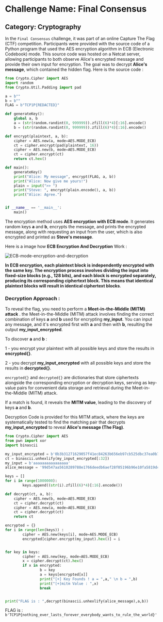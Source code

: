 # Challenge Name: Final Consensus
## Category: Cryptography

In the `Final Consensus` challenge, it was part of an online Capture The Flag (CTF) competition. Participants were provided with the source code of a Python program that used the AES encryption algorithm in ECB (Electronic Codebook) mode. This source code was hosted on a Netcat server, allowing participants to both observe Alice's encrypted message and provide their own input for encryption. The goal was to decrypt **Alice's message**, which contained the hidden flag. Here is the source code :

```python
from Crypto.Cipher import AES
import random
from Crypto.Util.Padding import pad

a = b""
b = b""
FLAG = b"TCP1P{REDACTED}"

def generateKey():
	global a, b
	a = (str(random.randint(0, 999999)).zfill(6)*4)[:16].encode()
	b = (str(random.randint(0, 999999)).zfill(6)*4)[:16].encode()

def encrypt(plaintext, a, b):
	cipher = AES.new(a, mode=AES.MODE_ECB)
	ct = cipher.encrypt(pad(plaintext, 16))
	cipher = AES.new(b, mode=AES.MODE_ECB)
	ct = cipher.encrypt(ct)
	return ct.hex()

def main():
	generateKey()
	print("Alice: My message", encrypt(FLAG, a, b))
	print("Alice: Now give me yours!")
	plain = input(">> ")
	print("Steve: ", encrypt(plain.encode(), a, b))
	print("Alice: Agree.")


if __name__ == '__main__':
	main()

```

The encryption method uses **AES encryption with ECB mode**. It generates random keys **a** and **b**, encrypts the message, and prints the encrypted message, along with requesting an input from the user, which is also encrypted and printed as **Steve's message**.

Here is a image how **ECB Encryption And Decryption** Work :

![ECB-mode-encryption-and-decryption](https://github.com/mnm-an/Ctf-Writeups/assets/65871533/c461c1e0-2fc9-4e90-b409-550804de673a)


**In ECB encryption, each plaintext block is independently encrypted with the same key. The encryption process involves dividing the input into fixed-size blocks (e.g., 128 bits), and each block is encrypted separately, producing its corresponding ciphertext block. This means that identical plaintext blocks will result in identical ciphertext blocks**.

### Decryption Approach :

To reveal the flag, you need to perform a **Meet-in-the-Middle (MITM) attack** .
the Meet-in-the-Middle (MITM) attack involves finding the correct combination of keys **a** and **b** used for encrypting **my_input**. You can input any message, and it's encrypted first with **a** and then with **b**, resulting the output **my_input_encrypted**.

To discover **a** and **b** : 

1 - you encrypt your plaintext with all possible keys and store the results in **encrypted{}**.  

2 - you decrypt **my_input_encrypted**  with all possible keys and store the results in **decrypted{}**.

```encrypted{}``` and ```decrypted{}``` are dictionaries that store ciphertexts alongside the corresponding encryption or decryption keys, serving as key-value pairs for convenient data storage and retrieval during the Meet-in-the-Middle (MITM) attack.

If a match is found, it reveals the **MITM value**, leading to the discovery of keys **a** and **b**.

Decryption Code is provided for this MITM attack, where the keys are systematically tested to find the matching pair that decrypts **my_input_encrypted** to reveal **Alice's message (The Flag)**.
```python
from Crypto.Cipher import AES
from pwn import xor
import binascii

my_input_encrypted = b'0b3b31271629057f41ec84263b656eb97cb525dbc37ea0b73c520abd1949f9ae'
ct = binascii.unhexlify(my_input_encrypted[:32])
my_input = b'aaaaaaaaaaaaaaaa'
alice_message = '99d547aa5610289788e1766deedb6aef28f05196b96e10fa5819dcb35a3d5181d9cf1d49606d035f00588e845a3b519fcb58f20ed877dd68ee955a29344a55ce26cf27f881e48ed122ad5288185037c9'

keys = []
for i in range(1000000):
        keys.append((str(i).zfill(6)*4)[:16].encode())

def decrypt(ct, a, b):
	cipher = AES.new(b, mode=AES.MODE_ECB)
	ct = cipher.decrypt(ct)
	cipher = AES.new(a, mode=AES.MODE_ECB)
	ct = cipher.decrypt(ct)
	return ct

encrypted = {}
for i in range(len(keys)) :
        cipher = AES.new(keys[i], mode=AES.MODE_ECB)
        encrypted[cipher.encrypt(my_input).hex()] = i


for key in keys:
        cipher = AES.new(key, mode=AES.MODE_ECB)
        x = cipher.decrypt(ct).hex()
        if x in encrypted:
                b = key
                a = keys[encrypted[x]]
                print("[+] Key Founds ! a = ",a," \n b = ",b)
                print("[+]mitm Value : ",x)
                break


print("FLAG is : ",decrypt(binascii.unhexlify(alice_message),a,b))

```
FLAG is : ```b'TCP1P{nothing_ever_lasts_forever_everybody_wants_to_rule_the_world}'```



